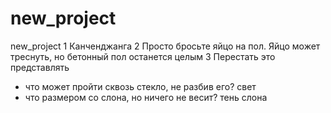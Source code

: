 # new_project
new_project
1 Канченджанга
2 Просто бросьте яйцо на пол. Яйцо может треснуть, но бетонный пол останется целым
3 Перестать это представлять
- что может пройти сквозь стекло, не разбив его? свет
- что размером со слона, но ничего не весит? тень слона
